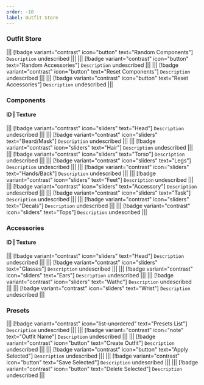 ```yaml
---
order: -10
label: Outfit Store
---
```


### Outfit Store
||| [!badge  variant="contrast" icon="button" text="Random Components"]
`Description` undescribed
|||
||| [!badge  variant="contrast" icon="button" text="Random Accessories"]
`Description` undescribed
|||
||| [!badge  variant="contrast" icon="button" text="Reset Components"]
`Description` undescribed
|||
||| [!badge  variant="contrast" icon="button" text="Reset Accessories"]
`Description` undescribed
|||

### Components
#### ID | Texture
||| [!badge  variant="contrast" icon="sliders" text="Head"]
`Description` undescribed
|||
||| [!badge  variant="contrast" icon="sliders" text="Beard/Mask"]
`Description` undescribed
|||
||| [!badge  variant="contrast" icon="sliders" text="Hair"]
`Description` undescribed
|||
||| [!badge  variant="contrast" icon="sliders" text="Torso"]
`Description` undescribed
|||
||| [!badge  variant="contrast" icon="sliders" text="Legs"]
`Description` undescribed
|||
||| [!badge  variant="contrast" icon="sliders" text="Hands/Back"]
`Description` undescribed
|||
||| [!badge  variant="contrast" icon="sliders" text="Feet"]
`Description` undescribed
|||
||| [!badge  variant="contrast" icon="sliders" text="Accessory"]
`Description` undescribed
|||
||| [!badge  variant="contrast" icon="sliders" text="Task"]
`Description` undescribed
|||
||| [!badge  variant="contrast" icon="sliders" text="Decals"]
`Description` undescribed
|||
||| [!badge  variant="contrast" icon="sliders" text="Tops"]
`Description` undescribed
|||

### Accessories
#### ID | Texture
||| [!badge  variant="contrast" icon="sliders" text="Head"]
`Description` undescribed
|||
||| [!badge  variant="contrast" icon="sliders" text="Glasses"]
`Description` undescribed
|||
||| [!badge  variant="contrast" icon="sliders" text="Ears"]
`Description` undescribed
|||
||| [!badge  variant="contrast" icon="sliders" text="Wathc"]
`Description` undescribed
|||
||| [!badge  variant="contrast" icon="sliders" text="Wrist"]
`Description` undescribed
|||

### Presets
||| [!badge  variant="contrast" icon="list-unordered" text="Presets List"]
`Description` undescribed
|||
||| [!badge  variant="contrast" icon="note" text="Outfit Name"]
`Description` undescribed
|||
||| [!badge  variant="contrast" icon="button" text="Create Outfit"]
`Description` undescribed
|||
||| [!badge  variant="contrast" icon="button" text="Apply Selected"]
`Description` undescribed
|||
||| [!badge  variant="contrast" icon="button" text="Save Selected"]
`Description` undescribed
|||
||| [!badge  variant="contrast" icon="button" text="Delete Selected"]
`Description` undescribed
|||
